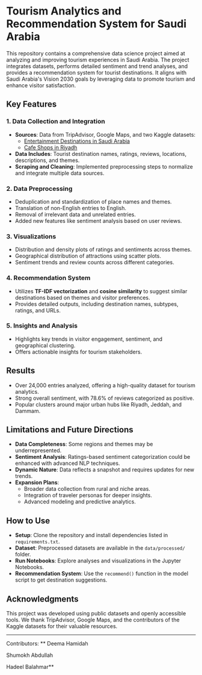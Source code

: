 # Tourism Analytics and Recommendation System for Saudi Arabia

This repository contains a comprehensive data science project aimed at analyzing and improving tourism experiences in Saudi Arabia. The project integrates datasets, performs detailed sentiment and trend analyses, and provides a recommendation system for tourist destinations. It aligns with Saudi Arabia's Vision 2030 goals by leveraging data to promote tourism and enhance visitor satisfaction.

## Key Features

### 1. **Data Collection and Integration**
- **Sources**: Data from TripAdvisor, Google Maps, and two Kaggle datasets:
  - [Entertainment Destinations in Saudi Arabia](https://www.kaggle.com/datasets/anas123siddiqui/entertainment-in-saudi-arabia)
  - [Cafe Shops in Riyadh](https://www.kaggle.com/datasets/riybot/riyadh-cafes)
- **Data Includes**: Tourist destination names, ratings, reviews, locations, descriptions, and themes.
- **Scraping and Cleaning**: Implemented preprocessing steps to normalize and integrate multiple data sources.

### 2. **Data Preprocessing**
- Deduplication and standardization of place names and themes.
- Translation of non-English entries to English.
- Removal of irrelevant data and unrelated entries.
- Added new features like sentiment analysis based on user reviews.

### 3. **Visualizations**
- Distribution and density plots of ratings and sentiments across themes.
- Geographical distribution of attractions using scatter plots.
- Sentiment trends and review counts across different categories.

### 4. **Recommendation System**
- Utilizes **TF-IDF vectorization** and **cosine similarity** to suggest similar destinations based on themes and visitor preferences.
- Provides detailed outputs, including destination names, subtypes, ratings, and URLs.

### 5. **Insights and Analysis**
- Highlights key trends in visitor engagement, sentiment, and geographical clustering.
- Offers actionable insights for tourism stakeholders.

## Results
- Over 24,000 entries analyzed, offering a high-quality dataset for tourism analytics.
- Strong overall sentiment, with 78.6% of reviews categorized as positive.
- Popular clusters around major urban hubs like Riyadh, Jeddah, and Dammam.

## Limitations and Future Directions
- **Data Completeness**: Some regions and themes may be underrepresented.
- **Sentiment Analysis**: Ratings-based sentiment categorization could be enhanced with advanced NLP techniques.
- **Dynamic Nature**: Data reflects a snapshot and requires updates for new trends.
- **Expansion Plans**:
  - Broader data collection from rural and niche areas.
  - Integration of traveler personas for deeper insights.
  - Advanced modeling and predictive analytics.

## How to Use
- **Setup**: Clone the repository and install dependencies listed in `requirements.txt`.
- **Dataset**: Preprocessed datasets are available in the `data/processed/` folder.
- **Run Notebooks**: Explore analyses and visualizations in the Jupyter Notebooks.
- **Recommendation System**: Use the `recommend()` function in the model script to get destination suggestions.

## Acknowledgments
This project was developed using public datasets and openly accessible tools. We thank TripAdvisor, Google Maps, and the contributors of the Kaggle datasets for their valuable resources.

---

Contributors: 
**
Deema Hamidah

Shumokh Abdullah

Hadeel Balahmar**
